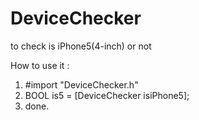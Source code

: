 DeviceChecker
=============

to check is iPhone5(4-inch) or not

How to use it :

1. #import "DeviceChecker.h"
2. BOOL is5 = [DeviceChecker isiPhone5];
3. done.
